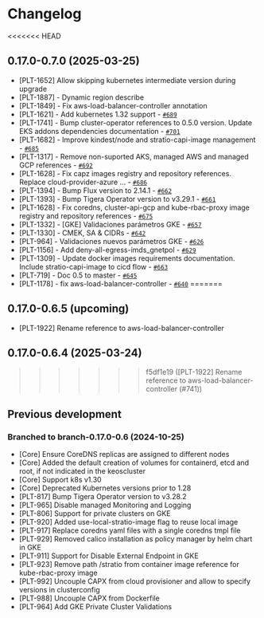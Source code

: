 # Changelog

<<<<<<< HEAD
## 0.17.0-0.7.0 (2025-03-25)

* [PLT-1652] Allow skipping kubernetes intermediate version during upgrade
* [PLT-1887] -  Dynamic region describe
* [PLT-1849] -  Fix aws-load-balancer-controller annotation
* [PLT-1621] -  Add kubernetes 1.32 support  - [`#689`](https://github.com/Stratio/kind/pull/689)
* [PLT-1741] -  Bump cluster-operator references to 0.5.0 version. Update EKS addons dependencies documentation  - [`#701`](https://github.com/Stratio/kind/pull/701)
* [PLT-1682] -  Improve kindest/node and stratio-capi-image management  - [`#685`](https://github.com/Stratio/kind/pull/685)
* [PLT-1317] -  Remove non-suported AKS, managed AWS and managed GCP references  - [`#692`](https://github.com/Stratio/kind/pull/692)
* [PLT-1628] -  Fix capz images registry and repository references. Replace cloud-provider-azure …  - [`#686`](https://github.com/Stratio/kind/pull/686)
* [PLT-1394] -  Bump Flux version to 2.14.1  - [`#662`](https://github.com/Stratio/kind/pull/662)
* [PLT-1393] -  Bump Tigera Operator version to v3.29.1  - [`#661`](https://github.com/Stratio/kind/pull/661)
* [PLT-1628] -  Fix coredns, cluster-api-gcp and kube-rbac-proxy image registry and repository references  - [`#675`](https://github.com/Stratio/kind/pull/675)
* [PLT-1332] -  [GKE] Validaciones parámetros GKE  - [`#657`](https://github.com/Stratio/kind/pull/657)
* [PLT-1330] -  CMEK, SA & CIDRs  - [`#642`](https://github.com/Stratio/kind/pull/642)
* [PLT-964] -  Validaciones nuevos parámetros GKE  - [`#626`](https://github.com/Stratio/kind/pull/626)
* [PLT-1156] -  Add deny-all-egress-imds_gnetpol  - [`#629`](https://github.com/Stratio/kind/pull/629)
* [PLT-1309] -  Update docker images requirements documentation. Include stratio-capi-image to cicd flow  - [`#663`](https://github.com/Stratio/kind/pull/663)
* [PLT-719] -  Doc 0.5 to master  - [`#645`](https://github.com/Stratio/kind/pull/645)
* [PLT-1178] -  fix aws-load-balancer-controller  - [`#640`](https://github.com/Stratio/kind/pull/640)
=======
## 0.17.0-0.6.5 (upcoming)

* [PLT-1922] Rename reference to aws-load-balancer-controller

## 0.17.0-0.6.4 (2025-03-24)
>>>>>>> f5df1e19 ([PLT-1922] Rename reference to aws-load-balancer-controller (#741))

## Previous development

### Branched to branch-0.17.0-0.6 (2024-10-25)

* [Core] Ensure CoreDNS replicas are assigned to different nodes
* [Core] Added the default creation of volumes for containerd, etcd and root, if not indicated in the keoscluster
* [Core] Support k8s v1.30
* [Core] Deprecated Kubernetes versions prior to 1.28
* [PLT-817] Bump Tigera Operator version to v3.28.2
* [PLT-965] Disable managed Monitoring and Logging
* [PLT-806] Support for private clusters on GKE
* [PLT-920] Added use-local-stratio-image flag to reuse local image
* [PLT-917] Replace coredns yaml files with a single coredns tmpl file
* [PLT-929] Removed calico installation as policy manager by helm chart in GKE
* [PLT-911] Support for Disable External Endpoint in GKE
* [PLT-923] Remove path /stratio from container image reference for kube-rbac-proxy image
* [PLT-992] Uncouple CAPX from cloud provisioner and allow to specify versions in clusterconfig 
* [PLT-988] Uncouple CAPX from Dockerfile
* [PLT-964] Add GKE Private Cluster Validations




